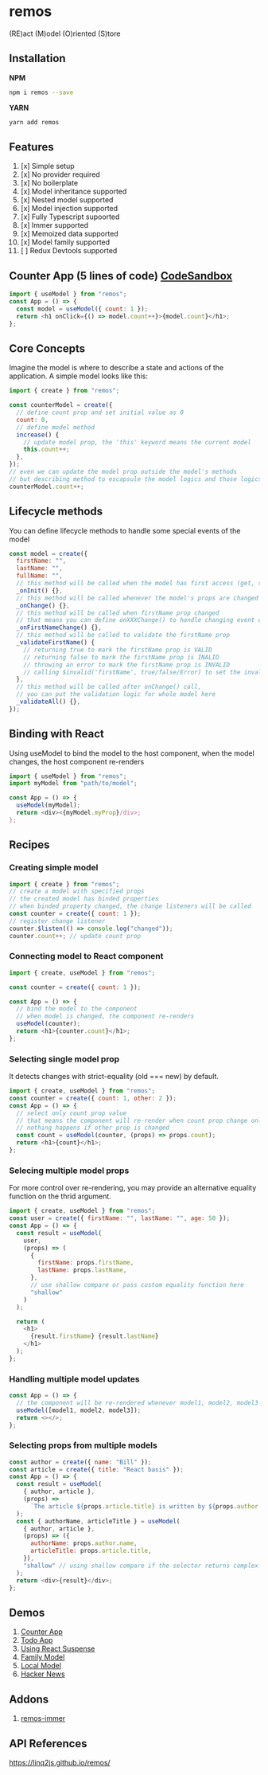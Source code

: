 # remos

(RE)act (M)odel (O)riented (S)tore

## Installation

**NPM**

```bash
npm i remos --save
```

**YARN**

```bash
yarn add remos
```

## Features

1. [x] Simple setup
2. [x] No provider required
3. [x] No boilerplate
4. [x] Model inheritance supported
5. [x] Nested model supported
6. [x] Model injection supported
7. [x] Fully Typescript supoorted
8. [x] Immer supported
9. [x] Memoized data supported
10. [x] Model family supported
11. [ ] Redux Devtools supported

## Counter App (5 lines of code) [CodeSandbox](https://codesandbox.io/s/solitary-cherry-5th8g7)

```js
import { useModel } from "remos";
const App = () => {
  const model = useModel({ count: 1 });
  return <h1 onClick={() => model.count++}>{model.count}</h1>;
};
```

## Core Concepts

Imagine the model is where to describe a state and actions of the application. A simple model looks like this:

```js
import { create } from "remos";

const counterModel = create({
  // define count prop and set initial value as 0
  count: 0,
  // define model method
  increase() {
    // update model prop, the 'this' keyword means the current model
    this.count++;
  },
});
// even we can update the model prop outside the model's methods
// but describing method to escapsule the model logics and those logics can re-use easily
counterModel.count++;
```

## Lifecycle methods

You can define lifecycle methods to handle some special events of the model

```js
const model = create({
  firstName: "",
  lastName: "",
  fullName: "",
  // this method will be called when the model has first access (get, set, listen)
  _onInit() {},
  // this method will be called whenever the model's props are changed
  _onChange() {},
  // this method will be called when firstName prop changed
  // that means you can define onXXXChange() to handle changing event of other props
  _onFirstNameChange() {},
  // this method will be called to validate the firstName prop
  _validateFirstName() {
    // returning true to mark the firstName prop is VALID
    // returning false to mark the firstName prop is INALID
    // throwing an error to mark the firstName prop is INVALID
    // calling $invalid('firstName', true/false/Error) to set the invalid status of the firstName prop
  },
  // this method will be called after onChange() call,
  // you can put the validation logic for whole model here
  _validateAll() {},
});
```

## Binding with React

Using useModel to bind the model to the host component, when the model changes, the host component re-renders

```js
import { useModel } from "remos";
import myModel from "path/to/model";

const App = () => {
  useModel(myModel);
  return <div><{myModel.myProp}/div>;
};
```

## Recipes

### Creating simple model

```js
import { create } from "remos";
// create a model with specified props
// the created model has binded properties
// when binded property changed, the change listeners will be called
const counter = create({ count: 1 });
// register change listener
counter.$listen(() => console.log("changed"));
counter.count++; // update count prop
```

### Connecting model to React component

```js
import { create, useModel } from "remos";

const counter = create({ count: 1 });

const App = () => {
  // bind the model to the component
  // when model is changed, the component re-renders
  useModel(counter);
  return <h1>{counter.count}</h1>;
};
```

### Selecting single model prop

It detects changes with strict-equality (old === new) by default.

```js
import { create, useModel } from "remos";
const counter = create({ count: 1, other: 2 });
const App = () => {
  // select only count prop value
  // that means the component will re-render when count prop change only
  // nothing happens if other prop is changed
  const count = useModel(counter, (props) => props.count);
  return <h1>{count}</h1>;
};
```

### Selecing multiple model props

For more control over re-rendering, you may provide an alternative equality function on the thrid argument.

```js
import { create, useModel } from "remos";
const user = create({ firstName: "", lastName: "", age: 50 });
const App = () => {
  const result = useModel(
    user,
    (props) => (
      {
        firstName: props.firstName,
        lastName: props.lastName,
      },
      // use shallow compare or pass custom equality function here
      "shallow"
    )
  );

  return (
    <h1>
      {result.firstName} {result.lastName}
    </h1>
  );
};
```

### Handling multiple model updates

```js
const App = () => {
  // the component will be re-rendered whenever model1, model2, model3 are updated
  useModel([model1, model2, model3]);
  return <></>;
};
```

### Selecting props from multiple models

```js
const author = create({ name: "Bill" });
const article = create({ title: "React basis" });
const App = () => {
  const result = useModel(
    { author, article },
    (props) =>
      `The article ${props.article.title} is written by ${props.author.name}`
  );
  const { authorName, articleTitle } = useModel(
    { author, article },
    (props) => ({
      authorName: props.author.name,
      articleTitle: props.article.title,
    }),
    "shallow" // using shallow compare if the selector returns complex object
  );
  return <div>{result}</div>;
};
```

## Demos

1. [Counter App](https://codesandbox.io/s/solitary-cherry-5th8g7)
2. [Todo App](https://codesandbox.io/s/remos-todo-qlqmne)
3. [Using React Suspense](https://codesandbox.io/s/remos-suspense-nxj8cc)
4. [Family Model](https://codesandbox.io/s/remos-family-b0yfnu)
5. [Local Model](https://codesandbox.io/s/local-model-fnso1b)
6. [Hacker News](https://codesandbox.io/s/remos-hacker-news-3m6t29)

## Addons

1. [remos-immer](https://www.npmjs.com/package/remos-immer)

## API References

https://linq2js.github.io/remos/
